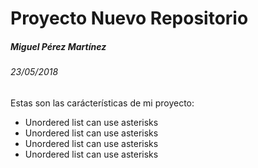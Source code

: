 # Proyecto Nuevo Repositorio

##### Miguel Pérez Martínez
###### 23/05/2018

Estas son las carácterísticas de mi proyecto:

* Unordered list can use asterisks
* Unordered list can use asterisks
* Unordered list can use asterisks
* Unordered list can use asterisks
